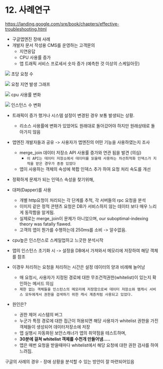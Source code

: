 # 12. 사례연구

https://landing.google.com/sre/book/chapters/effective-troubleshooting.html

- 구글앱엔진 장애 사례
- 개발자 문서 작성용 CMS를 운영하는 고객문의
	- 지연응답
	- CPU 사용률 증가 
	- 앱 트래픽 서비스 프로세서  숫자 증가 (예측한 것 이상의 스케일아웃)


![](https://landing.google.com/sre/book/images/srle-1203.jpg)
초당 요청 수 

![](https://landing.google.com/sre/book/images/srle-1204.jpg)
요청 지연 발생 그래프

![](https://landing.google.com/sre/book/images/srle-1205.jpg)
cpu 사용률 변화

![](https://landing.google.com/sre/book/images/srle-1206.jpg)
인스턴스 수 변화

- 트래픽이 증가 했거나 시스템 설정이 변경된 경우 보통 발생되는 상황.
  - 리소스 사용률에 변화가 있었어도 원래대로 돌아갔어야 하지만 원래상태로 돌아가지 않음
- 앱엔진 개발자들과 공유 -> 사용자가 앱엔진의 어떤 기능을 사용하였는지 조사
	- merge_join 데이터 저장소 API  사용률 증가와 연관 됨을 발견 (의심)
		- `이 API는 데이터 저장소에서 데이터를 읽을때 사용하는 차선최적화 인덱스가 지적을 받은 경우가 종종 있었다`
	- 앱이 사용하는 객체의 속성에 복합 인덱스 추가 하여 요청 처리 속도를 개선
-  정확하게 문제가 되는 인덱스 속성을 찾기위해,
- 대퍼(Dapper)를 사용
	- 개별 http요청이 처리되는 각 단계를 추척, 각 서버들의 rpc 요청을 분석
	- 이미지 같은 정적 콘텐츠 요청은 DB가 서비스하지 않는 데이터 보다 매우 느리게 동작함을 알게됨.
	- 실제로는 merge_join이 문제가 아니었으며, our suboptimal-indexing theory was fatally flawed.
	- 고객의 앱이 뭔가를 수행하는데 250ms를 소비 -> 알수없음.
- cpu높은 인스턴스로 스케일업하고 느긋한 분석시작
- 앱의 인스턴스 초기화 시 -> 설정을 DB에서 가져와서 메모리에 저장하여 해당 객체를 참조
- 이경우 처리하는 요청을 처리하는 시간은 설정 데이터의 양과 비례해 늘어남
	- 매 요청시, 사용자가 지정된 경로에 대한  무조건적권한(whitelist)이 있는지 확인하는 메서드 의심
	- `제한 없는 객체들을 인스턴스의 메모리에 저장함으로써 데이터 저장소와 멤캐시 서비스 모두에게서 권한을 검색하기 위한 캐시 계층처럼 사용되고 있었다.`

- 원인은?
	- 권한 제어 시스템의 버그
	- 누군가 특정 경로에 대한 접근이 허용되면 해당 사용자가 whitelist 권한을 가진 객체들이 생성되어 데이터저장소에 저장
	- 앱 실행시 자동화된 보안스캐너가 앱의 취약점을 테스트하며,
	- **30분에 걸쳐 whitelist 객체를 수천개 만들어냄…..**
	- 앱은 매번 요청을 받을때마다 whitelist에서 해당 요청에 대한 권한 검사를 하여 느려짐.

구글의 사례의 경우 
	- 장애 상황을 분석할 수 있는 방안이 잘 마련되어있음

